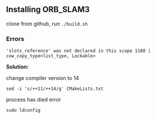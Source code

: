 

## Installing ORB_SLAM3
clone from github, run `./build.sh`
### Errors
```
'slots_reference' was not declared in this scope 1180 | cow_copy_type<list_type, Lockable>
```
**Solution:**

change compiler version to 14
```
sed -i 's/++11/++14/g' CMakeLists.txt
```

process has died error 

```
sudo ldconfig
```